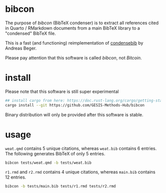 # bibcon

The purpose of *bibcon* (BibTeX condenser) is to extract all references cited in Quarto / RMarkdown documents from a main BibTeX library to a "condensed" BibTeX file.

This is a fast (and functioning) reimplementation of [condensebib](https://github.com/andybega/condensebib) by Andreas Beger.

Please pay attention that this software is called *bibcon*, not *Bitcoin*.

# install

Please note that this software is still super experimental

```bash
## install cargo from here: https://doc.rust-lang.org/cargo/getting-started/installation.html
cargo install --git https://github.com/GESIS-Methods-Hub/bibcon 
```

Binary distribution will only be provided after this software is stable.

# usage

`weat.qmd` contains 5 unique citations, whereas `weat.bib` contains 6 entries. The following generates BibTeX of only 5 entries.

```bash
bibcon tests/weat.qmd -b tests/weat.bib
```

`r1.rmd` and `r2.rmd` contains 4 unique citations, whereas `main.bib` contains 12 entries.

```bash
bibcon -b tests/main.bib tests/r1.rmd tests/r2.rmd
```
